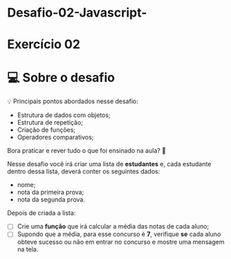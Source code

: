 # Desafio-02-Javascript-
# Exercício 02

# 💻 Sobre o desafio

<aside>
💡 Principais pontos abordados nesse desafio:

- Estrutura de dados com objetos;
- Estrutura de repetição;
- Criação de funções;
- Operadores comparativos;

</aside>

Bora praticar e rever tudo o que foi ensinado na aula? **💜**

Nesse desafio você irá criar uma lista de **estudantes** e, cada estudante dentro dessa lista, deverá conter os seguintes dados:

- nome;
- nota da primeira prova;
- nota da segunda prova.

Depois de criada a lista:

- [ ]  Crie uma **função** que irá calcular a média das notas de cada aluno;
- [ ]  Supondo que a média, para esse concurso é **7**, verifique **se** cada aluno obteve sucesso ou não em entrar no concurso e mostre uma mensagem na tela.
